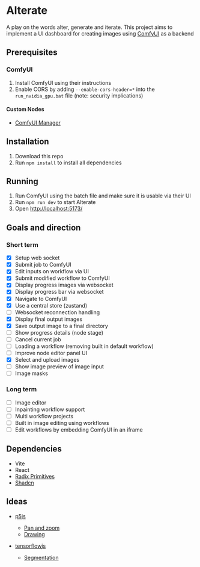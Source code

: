 # Alterate

A play on the words alter, generate and iterate. This project aims to implement a UI dashboard for creating images using [ComfyUI](https://github.com/comfyanonymous/ComfyUI) as a backend

## Prerequisites

### ComfyUI

1. Install ComfyUI using their instructions
2. Enable CORS by adding `--enable-cors-header=*` into the `run_nvidia_gpu.bat` file (note: security implications)

#### Custom Nodes

- [ComfyUI Manager](https://github.com/ltdrdata/ComfyUI-Manager)

## Installation

1. Download this repo
2. Run `npm install` to install all dependencies

## Running

1. Run ComfyUI using the batch file and make sure it is usable via their UI
2. Run `npm run dev` to start Alterate
3. Open [http://localhost:5173/](http://localhost:5173/)

## Goals and direction

### Short term

- [x] Setup web socket
- [x] Submit job to ComfyUI
- [x] Edit inputs on workflow via UI
- [x] Submit modified workflow to ComfyUI
- [x] Display progress images via websocket
- [x] Display progress bar via websocket
- [x] Navigate to ComfyUI
- [x] Use a central store (zustand)
- [ ] Websocket reconnection handling
- [x] Display final output images
- [x] Save output image to a final directory
- [ ] Show progress details (node stage)
- [ ] Cancel current job
- [ ] Loading a workflow (removing built in default workflow)
- [ ] Improve node editor panel UI
- [x] Select and upload images
- [ ] Show image preview of image input
- [ ] Image masks

### Long term

- [ ] Image editor
- [ ] Inpainting workflow support
- [ ] Multi workflow projects
- [ ] Built in image editing using workflows
- [ ] Edit workflows by embedding ComfyUI in an iframe

## Dependencies

- Vite
- React
- [Radix Primitives](https://www.radix-ui.com/primitives/docs/overview/introduction)
- [Shadcn](https://ui.shadcn.com/)

## Ideas

- [p5js](https://p5js.org)

  - [Pan and zoom](https://editor.p5js.org/palpista11/sketches/XRx0nlsXi)
  - [Drawing](https://editor.p5js.org/ebenjmuse/sketches/SyUM1iX0b)

- [tensorflowjs](https://github.com/tensorflow/tfjs)
  - [Segmentation](https://towardsdatascience.com/real-time-semantic-segmentation-in-the-browser-using-tensorflow-js-e2e00a185139)
